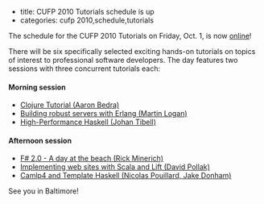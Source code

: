 - title: CUFP 2010 Tutorials schedule is up
- categories: cufp 2010,schedule,tutorials

The schedule for the CUFP 2010 Tutorials on Friday, Oct. 1, is now [online](http://cufp.org/cufp-2010-tutorials.html)!

There will be six specifically selected exciting hands-on tutorials on topics of
interest to professional software developers.  The day features two
sessions with three concurrent tutorials each:

#### Morning session
- [Clojure Tutorial \(Aaron Bedra\)](http://cufp.org/conference/sessions/2010/clojure-tutorial-aaron-bedra.html)
- [Building robust servers with Erlang \(Martin Logan\)](http://cufp.org/conference/sessions/2010/building-robust-servers-erlang-martin-logan.html)
- [High-Performance Haskell \(Johan Tibell\)](http://cufp.org/conference/sessions/2010/high-performance-haskell-johan-tibell.html)

#### Afternoon session
- [F\# 2.0 - A day at the beach \(Rick Minerich\)](http://cufp.org/conference/sessions/2010/f-20-day-beach-rick-minerich.html)
- [Implementing web sites with Scala and Lift \(David Pollak\)](http://cufp.org/conference/sessions/2010/implementing-web-sites-scala-and-lift-david-pollak.html)
- [Camlp4 and Template Haskell \(Nicolas Pouillard, Jake Donham\)](http://cufp.org/conference/sessions/2010/camlp4-and-template-haskell-nicolas-pouillard-jake.html)

See you in Baltimore!

